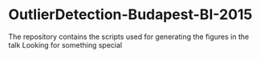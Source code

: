 # OutlierDetection-Budapest-BI-2015
The repository contains the scripts used for generating the figures in the talk Looking for something special
